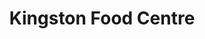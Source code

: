 ---
title: "Kingston Food Centre"
url: /kingston-upon-thames/kingston-food-centre/
shop: Lebensmittel
---